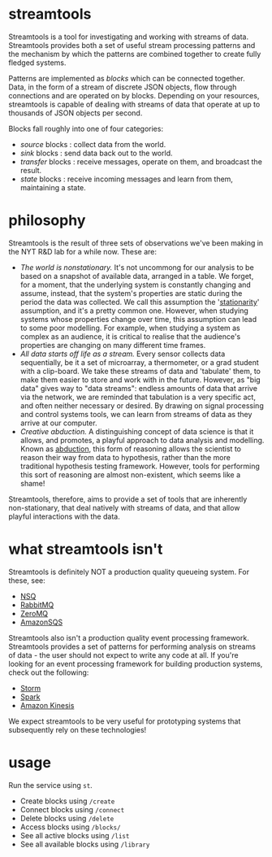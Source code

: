 streamtools
===========

Streamtools is a tool for investigating and 
working with streams of data. Streamtools provides both a set of
useful stream processing patterns and the mechanism by which the patterns are 
combined together to create fully fledged systems. 

Patterns are implemented as *blocks* which can be connected together. Data, in
the form of a stream of discrete JSON objects, flow through connections and are operated on by
blocks. Depending on your resources, streamtools is capable of dealing with streams of data that operate at up to thousands of JSON objects per second.

Blocks fall roughly into one of four categories:
* *source* blocks : collect data from the world.
* *sink* blocks : send data back out to the world.
* *transfer* blocks : receive messages, operate on them, and
  broadcast the result. 
* *state* blocks : receive incoming messages and learn from them,
  maintaining a state.


philosophy
==========

Streamtools is the result of three sets of observations we've been making in the
NYT R&D lab for a while now. These are:
* *The world is nonstationary.* It's not uncommong for our analysis to be based on a snapshot of
  available data, arranged in a table. We forget, for a moment, that the
  underlying system is constantly changing and assume, instead, that the system's properties are static 
  during the period the data was collected. We call this assumption the
  '[stationarity](http://en.wikipedia.org/wiki/Stationary_process)' assumption, 
  and it's a pretty common one. However, when studying systems whose properties change over time, 
  this assumption can lead to some poor
  modelling. For example, when studying a system as complex as an audience, it is critical
  to realise that the audience's properties are changing on many different time
  frames. 
* *All data starts off life as a stream.* Every sensor collects data
  sequentially, be it a set of microarray, a thermometer, or a grad student with a
  clip-board. We take these streams of data and 'tabulate' them, to make them
  easier to store and work with in the future. However, as "big data" gives way
  to "data streams": endless amounts of data that arrive via the network, we are
  reminded that tabulation is a very specific act, and often neither necessary
  or desired. By drawing on signal processing and control systems tools, we can
  learn from streams of data as they arrive at our computer.
* *Creative abduction.* A distinguishing concept of data science is that it
  allows, and promotes, a playful approach to data analysis and modelling. Known
  as [abduction](http://en.wikipedia.org/wiki/Abductive_reasoning), this form of
  reasoning allows the scientist to reason their way from data to hypothesis, rather than
  the more traditional hypothesis testing framework. However, tools for
  performing this sort of reasoning are almost non-existent, which seems like a
  shame!

Streamtools, therefore, aims to provide a set of tools that are inherently
non-stationary, that deal natively with streams of data, and that allow playful
interactions with the data. 

what streamtools isn't
======================

Streamtools is definitely NOT a production quality queueing system. For these,
see:
* [NSQ](http://bitly.github.io/nsq/)
* [RabbitMQ](http://www.rabbitmq.com/)
* [ZeroMQ](http://zeromq.org/)
* [AmazonSQS](http://aws.amazon.com/sqs/)

Streamtools also isn't a production quality event processing framework. Streamtools provides a set
of patterns for performing analysis on streams of data - the user should not
expect to write any code at all. If you're looking for an event processing
framework for building production systems, check out the following:
* [Storm](http://storm-project.net/)
* [Spark](http://spark.incubator.apache.org/)
* [Amazon Kinesis](http://aws.amazon.com/kinesis/)

We expect streamtools to be very useful for prototyping systems that
subsequently rely on these technologies!

usage
=====

Run the service using `st`.

* Create blocks using `/create`
* Connect blocks using `/connect`
* Delete blocks using `/delete`
* Access blocks using `/blocks/`
* See all active blocks using `/list`
* See all available blocks using `/library`

